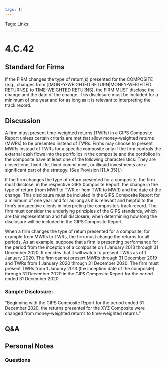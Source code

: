 ```yaml
---
tags: []
---
```

Tags:
Links: 
___
# 4.C.42
## Standard for Firms
If the FIRM changes the type of return(s) presented for the COMPOSITE (e.g., changes from [[MONEY-WEIGHTED RETURN|MONEY-WEIGHTED RETURNS]] to TIME-WEIGHTED RETURNS), the FIRM MUST disclose the change and the date of the change. This disclosure must be included for a minimum of one year and for as long as it is relevant to interpreting the track record.
## Discussion
A firm must present time-weighted returns (TWRs) in a GIPS Composite Report unless certain criteria are met that allow money-weighted returns (MWRs) to be presented instead of TWRs. Firms may choose to present MWRs instead of TWRs for a specific composite only if the firm controls the external cash flows into the portfolios in the composite and the portfolios in the composite have at least one of the following characteristics: They are closed-end, fixed life, fixed commitment, or illiquid investments are a significant part of the strategy. (See Provision [[1.A.35]].)

If the firm changes the type of return presented for a composite, the firm must disclose, in the respective GIPS Composite Report, the change in the type of return (from MWR to TWR or from TWR to MWR) and the date of the change. This disclosure must be included in the GIPS Composite Report for a minimum of one year and for as long as it is relevant and helpful to the firm’s prospective clients in interpreting the composite’s track record. The firm must consider the underlying principles of the GIPS standards, which are fair representation and full disclosure, when determining how long the disclosure will be included in the GIPS Composite Report.

When a firm changes the type of return presented for a composite, for example from MWRs to TWRs, the firm must change the returns for all periods. As an example, suppose that a firm is presenting performance for the period from the inception of a composite on 1 January 2013 through 31 December 2020. It decides that it will switch to present TWRs as of 1 January 2020. The firm cannot present MWRs through 31 December 2019 and TWRs from 1 January 2020 through 31 December 2020. The firm must present TWRs from 1 January 2013 (the inception date of the composite) through 31 December 2020 in the GIPS Composite Report for the period ended 31 December 2020.
### Sample Disclosure:
“Beginning with the GIPS Composite Report for the period ended 31 December 2020, the returns presented for the XYZ Composite were changed from money-weighted returns to time-weighted returns.”
## Q&A

## Personal Notes

### Questions